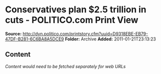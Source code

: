 # Conservatives plan $2.5 trillion in cuts - POLITICO.com Print View

**Source:** http://dyn.politico.com/printstory.cfm?uuid=D9318EBE-EB79-47DF-B281-6C6BA8A5DCE9
**Folder:** Archive
**Added:** 2011-01-21T23:13:23




## Content
*Content would need to be fetched separately for web URLs*
